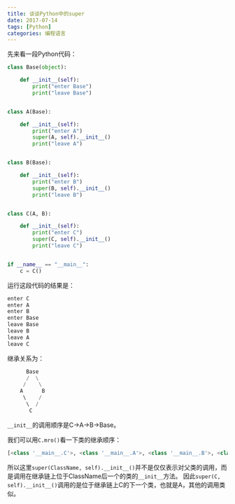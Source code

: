 ```yaml
---
title: 谈谈Python中的super
date: 2017-07-14
tags: [Python]
categories: 编程语言
---
```


先来看一段Python代码：

<!--more-->

```python
class Base(object):

    def __init__(self):
        print("enter Base")
        print("leave Base")


class A(Base):

    def __init__(self):
        print("enter A")
        super(A, self).__init__()
        print("leave A")


class B(Base):

    def __init__(self):
        print("enter B")
        super(B, self).__init__()
        print("leave B")


class C(A, B):

    def __init__(self):
        print("enter C")
        super(C, self).__init__()
        print("leave C")


if __name__ == "__main__":
    c = C()
```

运行这段代码的结果是：

```python
enter C
enter A
enter B
enter Base
leave Base
leave B
leave A
leave C
```

继承关系为：

```python
      Base
      /  \
     /    \
    A      B
     \    /
      \  /
       C
```

`__init__`的调用顺序是C->A->B->Base。

我们可以用`C.mro()`看一下类的继承顺序：

```python
[<class '__main__.C'>, <class '__main__.A'>, <class '__main__.B'>, <class '__main__.Base'>, <class 'object'>]
```

所以这里`super(ClassName, self).__init__()`并不是仅仅表示对父类的调用，而是调用在继承链上位于ClassName后一个的类的`__init__`方法。
因此`super(C, self).__init__()`调用的是位于继承链上C的下一个类，也就是A，其他的调用类似。
